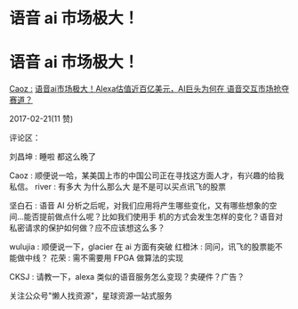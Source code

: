 # 语音 ai 市场极大！

# 语音 ai 市场极大！

[Caoz :](https://mp.weixin.qq.com/s/I1a_7rSA4KI9rzwYSTp6Wg) [语音](https://mp.weixin.qq.com/s/I1a_7rSA4KI9rzwYSTp6Wg)[ai](https://mp.weixin.qq.com/s/I1a_7rSA4KI9rzwYSTp6Wg)[市场极大！](https://mp.weixin.qq.com/s/I1a_7rSA4KI9rzwYSTp6Wg)[Alexa](https://mp.weixin.qq.com/s/I1a_7rSA4KI9rzwYSTp6Wg)[估值近百亿美元，](https://mp.weixin.qq.com/s/I1a_7rSA4KI9rzwYSTp6Wg)[AI](https://mp.weixin.qq.com/s/I1a_7rSA4KI9rzwYSTp6Wg)[巨头为何在 语音交互市场抢夺赛道？](https://mp.weixin.qq.com/s/I1a_7rSA4KI9rzwYSTp6Wg)

2017-02-21(11 赞)

评论区：

刘昌坤 : 睡啦 都这么晚了

Caoz : 顺便说一哈，某美国上市的中国公司正在寻找这方面人才，有兴趣的给我私信。 river : 有多大 为什么那么大 是不是可以买点讯飞的股票

坚白石 : 语音 AI 分析之后呢，对我们应用将产生哪些变化，又有哪些想象的空间…能否提前做点什么呢？比如我们使用手 机的方式会发生怎样的变化？语音对私密请求的保护如何做？应不应该想这么多？

wulujia : 顺便说一下，glacier 在 ai 方面有突破 红橙沐 : 同问，讯飞的股票能不能做中线？ 花荣 : 需不需要用 FPGA 做算法的实现

CKSJ : 请教一下，alexa 类似的语音服务怎么变现？卖硬件？广告？

关注公众号"懒人找资源"，星球资源一站式服务